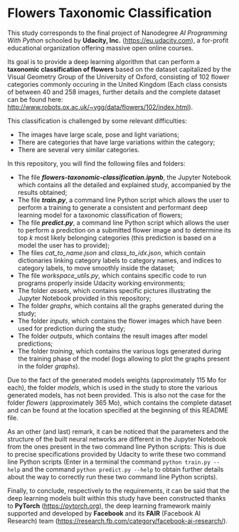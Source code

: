 # Flowers Taxonomic Classification

This study corresponds to the final project of Nanodegree *AI Programming With Python* schooled by **Udacity, Inc.** (https://eu.udacity.com), a for-profit educational organization offering massive open online courses.

Its goal is to provide a deep learning algorithm that can perform a **taxonomic classification of flowers** based on the dataset capitalized by the Visual Geometry Group of the University of Oxford, consisting of 102 flower categories commonly occuring in the United Kingdom (Each class consists of between 40 and 258 images, further details and the complete dataset can be found here: http://www.robots.ox.ac.uk/~vgg/data/flowers/102/index.html).

This classification is challenged by some relevant difficulties:
* The images have large scale, pose and light variations;
* There are categories that have large variations within the category;
* There are several very similar categories.

In this repository, you will find the following files and folders:
* The file ***flowers-taxonomic-classification.ipynb***, the Jupyter Notebook which contains all the detailed and explained study, accompanied by the results obtained;
* The file ***train.py***, a command line Python script which allows the user to perform a training to generate a consistent and performant deep learning model for a taxonomic classification of flowers;
* The file ***predict.py***, a command line Python script which allows the user to perform a prediction on a submitted flower image and to determine its top *k* most likely belonging categories (this prediction is based on a model the user has to provide);
* The files *cat_to_name.json* and *class_to_idx.json*, which contain dictionaries linking category labels to category names, and indices to category labels, to move smoothly inside the dataset;
* The file *workspace_utils.py*, which contains specific code to run programs properly inside Udacity working environments;
* The folder *assets*, which contains specific pictures illustrating the Jupyter Notebook provided in this repository;
* The folder *graphs*, which contains all the graphs generated during the study;
* The folder *inputs*, which contains the flower images which have been used for prediction during the study;
* The folder *outputs*, which contains the result images after model predictions;
* The folder *training*, which contains the various logs generated during the training phase of the model (logs allowing to plot the graphs present in the folder *graphs*).

Due to the fact of the generated models weights (approximately 115 Mo for each), the folder *models*, which is used in the study to store the various generated models, has not been provided. This is also not the case for the folder *flowers* (approximately 365 Mo), which contains the complete dataset and can be found at the location specified at the beginning of this README file.

As an other (and last) remark, it can be noticed that the parameters and the structure of the built neural networks are different in the Jupyter Notebook from the ones present in the two command line Python scripts: This is due to precise specifications provided by Udacity to write these two command line Python scripts (Enter in a terminal the command `python train.py --help` and the command `python predict.py --help` to obtain further details about the way to correctly run these two command line Python scripts).

Finally, to conclude, respectively to the requirements, it can be said that the deep learning models built within this study have been constructed thanks to **PyTorch** (https://pytorch.org), the deep learning framework mainly supported and developed by **Facebook** and its **FAIR** (Facebook AI Research) team (https://research.fb.com/category/facebook-ai-research/).
